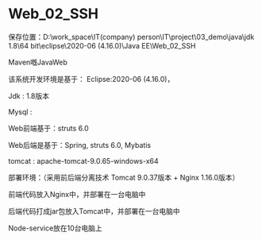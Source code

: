 # Web_02_SSH

保存位置：D:\work_space\IT(company) person\IT\project\03_demo\java\jdk 1.8\64 bit\eclipse\2020-06 (4.16.0)\Java EE\Web_02_SSH

Maven嘅JavaWeb

该系统开发环境是基于： Eclipse:2020-06 (4.16.0)，

Jdk : 1.8版本

Mysql :

Web前端基于：struts 6.0

Web后端是基于：Spring, struts 6.0, Mybatis

tomcat : apache-tomcat-9.0.65-windows-x64

部署环境：（采用前后端分离技术 Tomcat 9.0.37版本 + Nginx 1.16.0版本）

前端代码放入Nginx中，并部署在一台电脑中

后端代码打成jar包放入Tomcat中，并部署在一台电脑中

Node-service放在10台电脑上
